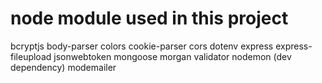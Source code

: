 # node module used in this project

bcryptjs
body-parser
colors
cookie-parser
cors
dotenv
express
express-fileupload
jsonwebtoken
mongoose
morgan
validator
nodemon (dev dependency)
modemailer
